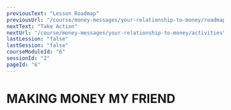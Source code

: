 ```yaml
---
previousText: "Lesson Roadmap"
previousUrl: "/course/money-messages/your-relationship-to-money/roadmap"
nextText: "Take Action"
nextUrl: "/course/money-messages/your-relationship-to-money/activities"
lastLession: "false"
lastSession: "false"
courseModuleId: "6"
sessionId: "2"
pageId: "6"
---
```



# MAKING MONEY MY FRIEND

<sparkle-video-player src="./animation/m1l3.mp4" />